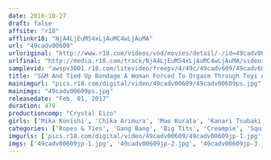 ```yaml
---
date: 2018-10-27
draft: false
affsite: "r18"
afflinkr18: "NjA4LjEuMS4xLjAuMC4wLjAuMA"
url: "49cadv00609"
urloriginal: "http://www.r18.com/videos/vod/movies/detail/-/id=49cadv00609"
urlfinal: "http://media.r18.com/track/NjA4LjEuMS4xLjAuMC4wLjAuMA/videos/vod/movies/detail/-/id=49cadv00609"
samplevid: "awspv3001.r18.com/litevideo/freepv/4/49c/49cadv609/49cadv609_dmb_w.mp4"
title: "S&M And Tied Up Bondage A Woman Forced To Orgasm Through Toys And Cocks 8 Hours/30 Cum Shots!!"
mainimgurl: "pics.r18.com/digital/video/49cadv00609/49cadv00609ps.jpg"
mainimgs: "49cadv00609ps.jpg"
releasedate: "Feb. 01, 2017"
duration: 478
productioncomp: "Crystal Eizo"
girls: ['Mika Konishi', 'Chika Arimura', 'Mao Kurata', 'Kanari Tsubaki', 'Rion Nishikawa', 'Miku Abeno', 'Satomi Nagase', 'Sana Mizuhara', 'Chitose Saegusa', 'Mion Hazuki']
categories: ['Ropes & Ties', 'Gang Bang', 'Big Tits', 'Creampie', 'Squirting', 'Bondage', 'Facial', 'Compilation', 'Over 4 Hours', 'Hi-Def']
imgurls: ['pics.r18.com/digital/video/49cadv00609/49cadv00609jp-1.jpg', 'pics.r18.com/digital/video/49cadv00609/49cadv00609jp-2.jpg', 'pics.r18.com/digital/video/49cadv00609/49cadv00609jp-3.jpg', 'pics.r18.com/digital/video/49cadv00609/49cadv00609jp-4.jpg', 'pics.r18.com/digital/video/49cadv00609/49cadv00609jp-5.jpg', 'pics.r18.com/digital/video/49cadv00609/49cadv00609jp-6.jpg', 'pics.r18.com/digital/video/49cadv00609/49cadv00609jp-7.jpg', 'pics.r18.com/digital/video/49cadv00609/49cadv00609jp-8.jpg', 'pics.r18.com/digital/video/49cadv00609/49cadv00609jp-9.jpg', 'pics.r18.com/digital/video/49cadv00609/49cadv00609jp-10.jpg', 'pics.r18.com/digital/video/49cadv00609/49cadv00609jp-11.jpg', 'pics.r18.com/digital/video/49cadv00609/49cadv00609jp-12.jpg', 'pics.r18.com/digital/video/49cadv00609/49cadv00609jp-13.jpg', 'pics.r18.com/digital/video/49cadv00609/49cadv00609jp-14.jpg', 'pics.r18.com/digital/video/49cadv00609/49cadv00609jp-15.jpg', 'pics.r18.com/digital/video/49cadv00609/49cadv00609jp-16.jpg', 'pics.r18.com/digital/video/49cadv00609/49cadv00609jp-17.jpg', 'pics.r18.com/digital/video/49cadv00609/49cadv00609jp-18.jpg', 'pics.r18.com/digital/video/49cadv00609/49cadv00609jp-19.jpg', 'pics.r18.com/digital/video/49cadv00609/49cadv00609jp-20.jpg']
imgs: ['49cadv00609jp-1.jpg', '49cadv00609jp-2.jpg', '49cadv00609jp-3.jpg', '49cadv00609jp-4.jpg', '49cadv00609jp-5.jpg', '49cadv00609jp-6.jpg', '49cadv00609jp-7.jpg', '49cadv00609jp-8.jpg', '49cadv00609jp-9.jpg', '49cadv00609jp-10.jpg', '49cadv00609jp-11.jpg', '49cadv00609jp-12.jpg', '49cadv00609jp-13.jpg', '49cadv00609jp-14.jpg', '49cadv00609jp-15.jpg', '49cadv00609jp-16.jpg', '49cadv00609jp-17.jpg', '49cadv00609jp-18.jpg', '49cadv00609jp-19.jpg', '49cadv00609jp-20.jpg']
---
```

